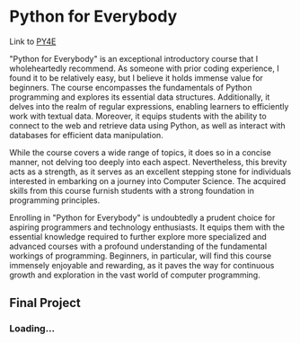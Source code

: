 # Python for Everybody
Link to [PY4E](https://www.py4e.com)

"Python for Everybody" is an exceptional introductory course that I wholeheartedly recommend. As someone with prior coding experience, I found it to be relatively easy, but I believe it holds immense value for beginners. The course encompasses the fundamentals of Python programming and explores its essential data structures. Additionally, it delves into the realm of regular expressions, enabling learners to efficiently work with textual data. Moreover, it equips students with the ability to connect to the web and retrieve data using Python, as well as interact with databases for efficient data manipulation.

While the course covers a wide range of topics, it does so in a concise manner, not delving too deeply into each aspect. Nevertheless, this brevity acts as a strength, as it serves as an excellent stepping stone for individuals interested in embarking on a journey into Computer Science. The acquired skills from this course furnish students with a strong foundation in programming principles.

Enrolling in "Python for Everybody" is undoubtedly a prudent choice for aspiring programmers and technology enthusiasts. It equips them with the essential knowledge required to further explore more specialized and advanced courses with a profound understanding of the fundamental workings of programming. Beginners, in particular, will find this course immensely enjoyable and rewarding, as it paves the way for continuous growth and exploration in the vast world of computer programming.

## Final Project
### Loading...
